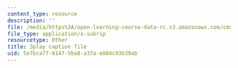 ```yaml
---
content_type: resource
description: ''
file: /media/https%3A/open-learning-course-data-rc.s3.amazonaws.com/cms-608-game-design-fall-2010/5e7bca7781475ba8a37ae804c93b39ab_68554.vtt
file_type: application/x-subrip
resourcetype: Other
title: 3play caption file
uid: 5e7bca77-8147-5ba8-a37a-e804c93b39ab
---
```

